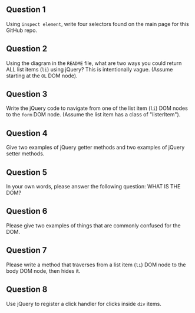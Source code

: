 ## Question 1

Using `inspect element`, write four selectors found on the main page for this
GitHub repo.

<!-- #readme > article
#readme > article > div
#user-content-license
#js-repo-pjax-container -->



## Question 2

Using the diagram in the `README` file, what are two ways you could return ALL
list items (`li`) using jQuery? This is intentionally vague. (Assume starting
at the `OL` DOM node).

<!-- $("li").find("*") -->

<!-- your answer ends here -->

## Question 3

Write the jQuery code to navigate from one of the list item (`li`) DOM nodes to
the `form` DOM node. (Assume the list item has a class of "listerItem").

<!-- $(".listerItem"). -->

<!-- your answer ends here -->

## Question 4

Give two examples of jQuery getter methods and two examples of jQuery setter
methods.

<!-- $("li").show -->

<!-- $("li").()

Setters
$(.target).text("Hola")
$(.target).var-->


## Question 5

In your own words, please answer the following question: WHAT IS THE DOM?

<!-- It is a tree version of the HTML file, it allows us to access and modify. -->

## Question 6

Please give two examples of things that are commonly confused for the DOM.

<!-- Source and the HTML file-->

## Question 7

Please write a method that traverses from a list item (`li`) DOM node to the
body DOM node, then hides it.

<!-- $("li").onclick(function(){
  $("body").hide( function(){

  });
}); -->

<!-- your answer ends here -->

## Question 8

Use jQuery to register a click handler for clicks inside `div` items.

<!-- $("div").onclick(function)(){

} );-->
